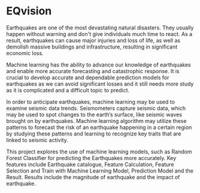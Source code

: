 # EQvision


Earthquakes are one of the most devastating natural disasters. They usually happen without 
warning and don't give individuals much time to react. As a result, earthquakes can cause major 
injuries and loss of life, as well as demolish massive buildings and infrastructure, resulting in 
significant economic loss. 

Machine learning has the ability to advance our knowledge of earthquakes and enable more accurate forecasting and catastrophic response. It is crucial to develop accurate and dependable prediction models for earthquakes as we can avoid significant losses and it still needs more study as it is complicated and a difficult topic to predict.

In order to anticipate earthquakes, machine learning may be used to examine seismic data trends. Seismometers capture seismic data, which may be used to spot changes to the earth’s surface, like seismic waves brought on by earthquakes. Machine learning algorithm may utilize these patterns to forecast the risk of an earthquake happening in a certain region by studying these patterns and learning to recognize key traits that are linked to seismic activity. 

This project explores the use of machine learning models, such as Random Forest Classifier for predicting the Earthquakes more accurately. Key features include Earthquake catalogue, Feature Calculation, Feature Selection and Train with Machine Learning Model, Prediction Model and the Result. Results include the magnitude  of earthquake and the impact of earthquake.
 
